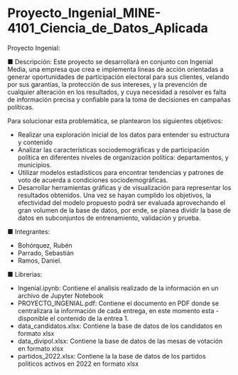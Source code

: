# Proyecto_Ingenial_MINE-4101_Ciencia_de_Datos_Aplicada

Proyecto Ingenial: 

■ Descripción: Este proyecto se desarrollará en conjunto con Ingenial Media, una empresa que crea e implementa líneas de acción orientadas a generar oportunidades de participación electoral para sus clientes, velando por sus garantías, la protección de sus intereses, y la prevención de cualquier alteración en los resultados, y cuya necesidad a resolver es falta de información precisa y confiable para la toma de decisiones en campañas políticas.

Para solucionar esta problemática, se plantearon los siguientes objetivos:

- Realizar una exploración inicial de los datos para entender su estructura y contenido
- Analizar las características sociodemográficas y de participación política en diferentes niveles de organización política: departamentos, y municipios.
- Utilizar modelos estadísticos para encontrar tendencias y patrones de voto de acuerda a condiciones sociodemográficas.
- Desarrollar herramientas gráficas y de visualización para representar los resultados obtenidos.
Una vez se hayan cumplido los objetivos, la efectividad del modelo propuesto podrá ser evaluada aprovechando el gran volumen de la base de datos, por ende, se planea dividir la base de datos en subconjuntos de entrenamiento, validación y prueba.

■ Integrantes: 

- Bohórquez, Rubén
- Parrado, Sebastián
- Ramos, Daniel.

■ Librerias: 

- Ingenial.ipynb: Contiene el analisis realizado de la información en un archivo de Jupyter Notebook 
- PROYECTO_INGENIAL.pdf: Contiene el documento en PDF donde se centralizara la información de cada entrega, en este momento esta -disponible el contenido de la entrea 1.
- data_candidatos.xlsx: Contiene la base de datos de los candidatos en formato xlsx
- data_divipol.xlsx: Contiene la base de datos de las mesas de votación en formato xlsx
- partidos_2022.xlsx: Contiene la la base de datos de los partidos politicos activos en 2022 en formato xlsx

 
